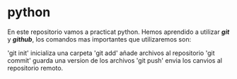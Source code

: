 # python

En este repositorio vamos a practicat python.
Hemos aprendido a utilizar ***git*** y ***github***, los comandos mas importantes 
que utilizaremos son:

'git init' inicializa una carpeta
'git add' añade archivos al repositorio 
'git commit' guarda una version de los archivos
'git push' envia los canvios al repositorio remoto.
